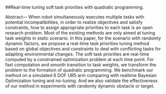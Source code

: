   ##Real-time tuning soft task priorities with quadratic programming.

  Abstract— When robot simultaneously executes multiple
tasks with potential incompatibilities, in order to realize objectives and satisfy constraints, how to assign appropriate
priorities to each task is an open research problem. Most of
the existing methods are only aimed at tuning task weights in
static scenario. In this paper, for the scenario with randomly
dynamic factors, we propose a real-time task priorities tuning
method based on global objectives and constraints to deal with
conflicting tasks for adapting environmental changes. The soft
task priorities are real-time computed by a constrained optimization problem at each time point. For fast computation and
smooth transition to task weights, we transform the problem to
the formation of quadratic programming. We benchmark our
method on a simulated 6 DOF UR5 arm comparing with realtime Bayesian Optimization tuning and no-tuning. And we also
validate the effectiveness of our method in experiments with
randomly dynamic obstacle or target.
